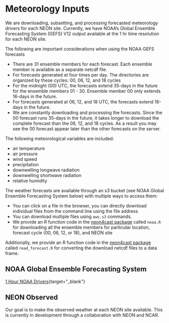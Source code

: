 # Meteorology Inputs

We are downloading, subsetting, and processing forecasted meteorology drivers for each NEON site.  Currently, we have NOAA’s Global Ensemble Forecasting System (GEFS) V12 output available at the 1 hr time resolution for each NEON site.  

The following are important considerations when using the NOAA GEFS forecasts

- There are 31 ensemble members for each forecast.  Each ensemble member is available as a separate netcdf file.  
- For forecasts generated at four times per day.  The directories are organized by these cycles: 00, 06, 12, and 18 cycles
- For the midnight (00) UTC, the forecasts extend 35-days in the future for the ensemble members 01 - 30.  Ensemble member 00 only extends 16-days in the future.
- For forecasts generated at 06, 12, and 18 UTC, the forecasts extend 16-days in the future.  
- We are constantly downloading and processing the forecasts.  Since the 00 forecast runs 35-days in the future, it takes longer to download the complete forecast than the 06, 12, and 18 cycles.  As a result you may see the 00 forecast appear later than the other forecasts on the server.

The following meteorological variables are included:
- air temperature   
- air pressure  
- wind speed   
- precipitation   
- downwelling longwave radiation   
- downwelling shortwave radiation   
- relative humidity   

The weather forecasts are available through an s3 bucket (see NOAA Global Ensemble Forecasting System below) with multiple ways to access them:
- You can click on a file in the browser, you can directly download individual files from the command line using the file address
- You can download multiple files using `aws.s3` commands.
- We provide an R function code in the [neon4cast package](https://github.com/eco4cast/neon4cast) called `noaa.R` for downloading all the ensemble members for particular location, forecast cycle (00, 06, 12, or 18), and NEON site

Additionally, we provide an R function code in the [neon4cast package](https://github.com/eco4cast/neon4cast) called `read_forecast.R` for converting the download netcdf files to a data frame.


## NOAA Global Ensemble Forecasting System

[1 Hour NOAA Drivers](https://data.ecoforecast.org/minio/drivers/noaa/NOAAGEFS_1hr/){target="_blank"}

## NEON Observed

Our goal is to make the observed weather at each NEON site available. This is currently in development through a collaboration with NEON and NCAR.
